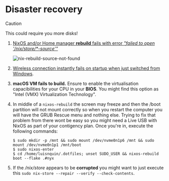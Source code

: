 
# Disaster recovery

> [!CAUTION]
> This could require you more disks!

1. [NixOS and/or Home manager **rebuild** fails with error _"failed to open '/nix/store/\*-source'"_](https://discourse.nixos.org/t/nix-flakes-nix-store-source-no-such-file-or-directory/17836/9)

   ![nix-rebuild-source-not-found](https://github.com/user-attachments/assets/546372ba-56e4-4fc8-8347-cd1d06e55483)

2. [Wireless connection instantly fails on startup when just switched from Windows](https://wireless.wiki.kernel.org/en/users/drivers/iwlwifi#about_dual-boot_with_windows_and_fast-boot_enabled).
3. **macOS VM fails to build.** Ensure to enable the virtualisation capacibilities for your CPU in your **BIOS**. You might find this option as "Intel (VMX) Virtualization Technology".
4. In middle of a `nixos-rebuild` the screen may freeze and then the /boot partition will not mount correctly so when you restart the computer you will have the GRUB Rescue menu and nothing else.
 Trying to fix that problem from there wont be easy so you might need a Live USB with NixOS as part of your contigency plan. Once you're in, execute the following commands:

    ```shell
    $ sudo mkdir -p /mnt && sudo mount /dev/nvme0n1p6 /mnt && sudo mount /dev/nvme0n1p1 /mnt/boot
    $ sudo nixos-enter
    $ cd /home/luisnquin/.dotfiles; unset SUDO_USER && nixos-rebuild boot --flake .#nyx
    ```

5. If the _/nix/store_ appears to be **corrupted**  you might want to just execute this `sudo nix-store --repair --verify --check-contents`.
